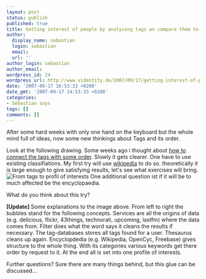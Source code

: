 ```yaml
---
layout: post
status: publish
published: true
title: Getting interest of people by analysing tags an compare them to encyclopedias
author:
  display_name: sebastian
  login: sebastian
  email:
  url: ''
author_login: sebastian
author_email:
wordpress_id: 24
wordpress_url: http://www.videntity.de/2007/09/17/getting-interest-of-people-by-analysing-tags-an-compare-them-to-encyclopedias/
date: '2007-09-17 16:53:33 +0200'
date_gmt: '2007-09-17 14:53:33 +0200'
categories:
- Sebastian says
tags: []
comments: []
---
```

After some hard weeks with only one hand on the keyboard but the whole mind full of ideas, now some new thinkings about Tags and its order.


Look at the following drawing. Some weeks ago i thought about <a href="/2007/07/30/folksonomy-vs-taxonomy/">how to connect the tags with some order</a>. Slowly it gets clearer. One have to use existing classifiations. My first try will use <a href="http://en.wikipedia.org/wiki/">wikipedia</a> to do so. theoretically it is large enough to give satisfying results, let's see what exercises will bring.
<img src="/images/verfahren_en.thumbnail.png" alt="From tags to profil of interests" />
One additional question ist if it will be to much affected be the encyclopaedia.

What do you think about this try?

**[Update]** Some explanations to the image above. From left to right the bubbles stand for the following concepts. Services are all the origins of data (e.g. delicious, flickr, 43things, technorati, upcoming, lastfm) where the data comes from. Filter does what the word says it cleans the results if necessary. The tag-databases stores all tags found for a user. Thesaurus cleans up again. Encyclopdedia (e.g. Wikipedia, OpenCyc, Freebase) gives structure to the whole thing. With its categories various keywords get there order by request to it. At the end all is set into one profile of interests.

Further questions? Sure there are many things behind, but this glue can be discussed...
